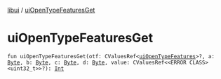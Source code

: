 [libui](index.md) / [uiOpenTypeFeaturesGet](./ui-open-type-features-get.md)

# uiOpenTypeFeaturesGet

`fun uiOpenTypeFeaturesGet(otf: CValuesRef<`[`uiOpenTypeFeatures`](ui-open-type-features.md)`>?, a: `[`Byte`](https://kotlinlang.org/api/latest/jvm/stdlib/kotlin/-byte/index.html)`, b: `[`Byte`](https://kotlinlang.org/api/latest/jvm/stdlib/kotlin/-byte/index.html)`, c: `[`Byte`](https://kotlinlang.org/api/latest/jvm/stdlib/kotlin/-byte/index.html)`, d: `[`Byte`](https://kotlinlang.org/api/latest/jvm/stdlib/kotlin/-byte/index.html)`, value: CValuesRef<<ERROR CLASS><uint32_t>>?): `[`Int`](https://kotlinlang.org/api/latest/jvm/stdlib/kotlin/-int/index.html)